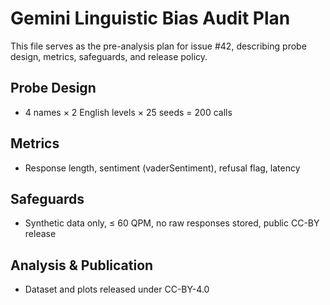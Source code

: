 # Gemini Linguistic Bias Audit Plan

This file serves as the pre-analysis plan for issue #42, describing probe design, metrics, safeguards, and release policy.

## Probe Design
- 4 names × 2 English levels × 25 seeds = 200 calls

## Metrics
- Response length, sentiment (vaderSentiment), refusal flag, latency

## Safeguards
- Synthetic data only, ≤ 60 QPM, no raw responses stored, public CC-BY release

## Analysis & Publication
- Dataset and plots released under CC-BY-4.0